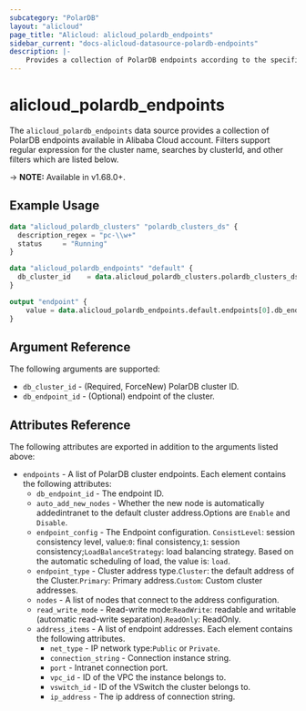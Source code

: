 ```yaml
---
subcategory: "PolarDB"
layout: "alicloud"
page_title: "Alicloud: alicloud_polardb_endpoints"
sidebar_current: "docs-alicloud-datasource-polardb-endpoints"
description: |-
    Provides a collection of PolarDB endpoints according to the specified filters.
---
```


# alicloud\_polardb\_endpoints

The `alicloud_polardb_endpoints` data source provides a collection of PolarDB endpoints available in Alibaba Cloud account.
Filters support regular expression for the cluster name, searches by clusterId, and other filters which are listed below.

-> **NOTE:** Available in v1.68.0+.

## Example Usage

```terraform
data "alicloud_polardb_clusters" "polardb_clusters_ds" {
  description_regex = "pc-\\w+"
  status     = "Running"
}

data "alicloud_polardb_endpoints" "default" {
  db_cluster_id    = data.alicloud_polardb_clusters.polardb_clusters_ds.clusters.0.id
}

output "endpoint" {
    value = data.alicloud_polardb_endpoints.default.endpoints[0].db_endpoint_id
}
```

## Argument Reference

The following arguments are supported:

* `db_cluster_id` - (Required, ForceNew) PolarDB cluster ID. 
* `db_endpoint_id` - (Optional) endpoint of the cluster.

## Attributes Reference

The following attributes are exported in addition to the arguments listed above:

* `endpoints` - A list of PolarDB cluster endpoints. Each element contains the following attributes:
  * `db_endpoint_id` - The endpoint ID.
  * `auto_add_new_nodes` - Whether the new node is automatically addedintranet to the default cluster address.Options are `Enable` and `Disable`.
  * `endpoint_config` - The Endpoint configuration. `ConsistLevel`: session consistency level, value:`0`: final consistency,`1`: session consistency;`LoadBalanceStrategy`: load balancing strategy. Based on the automatic scheduling of load, the value is: `load`.
  * `endpoint_type` - Cluster address type.`Cluster`: the default address of the Cluster.`Primary`: Primary address.`Custom`: Custom cluster addresses.
  * `nodes` - A list of nodes that connect to the address configuration.
  * `read_write_mode` - Read-write mode:`ReadWrite`: readable and writable (automatic read-write separation).`ReadOnly`: ReadOnly.
  * `address_items` - A list of endpoint addresses. Each element contains the following attributes.
      * `net_type` - IP network type:`Public` or `Private`.
      * `connection_string` - Connection instance string.
      * `port` - Intranet connection port.
      * `vpc_id` - ID of the VPC the instance belongs to.
      * `vswitch_id` - ID of the VSwitch the cluster belongs to.
      * `ip_address` - The ip address of connection string.
